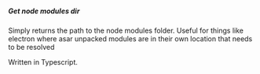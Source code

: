 ##### Get node modules dir

Simply returns the path to the node modules folder. Useful for things like electron where asar unpacked modules are in their own location that needs to be resolved

Written in Typescript.
